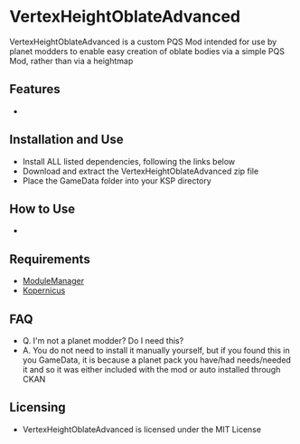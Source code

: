 # VertexHeightOblateAdvanced
VertexHeightOblateAdvanced is a custom PQS Mod intended for use by planet modders to enable easy creation of oblate bodies via a simple PQS Mod, rather than via a heightmap 

## Features
* 

## Installation and Use
* Install ALL listed dependencies, following the links below
* Download and extract the VertexHeightOblateAdvanced zip file
* Place the GameData folder into your KSP directory

## How to Use
* 

## Requirements
* [ModuleManager](https://forum.kerbalspaceprogram.com/index.php?/topic/50533-18x-112x-module-manager-422-june-18th-2022-the-heatwave-edition/)
* [Kopernicus](https://forum.kerbalspaceprogram.com/index.php?/topic/200143-180-1123-kopernicus-stable-branch-last-updated-august-12th-2022/)

## FAQ
* Q. I'm not a planet modder? Do I need this?
* A. You do not need to install it manually yourself, but if you found this in you GameData, it is because a planet pack you have/had needs/needed it and so it was either included with the mod or auto installed through CKAN

## Licensing
* VertexHeightOblateAdvanced is licensed under the MIT License
